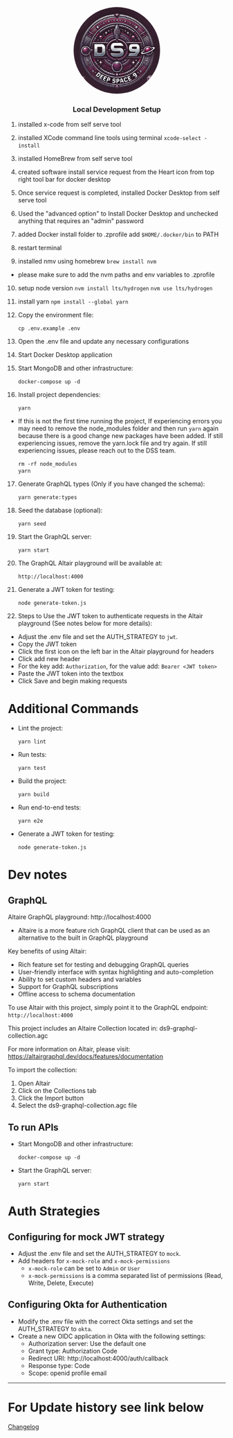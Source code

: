 <div align="center">
<img src="./DS9.jpg" alt="DS9 Logo" width="200" height="200" style="border-radius: 50%;">
<h3>Local Development Setup</h3>
</div>


1. installed x-code from self serve tool
2. installed XCode command line tools using terminal 
`xcode-select -install`
3. installed HomeBrew from self serve tool
4. created software install service request from the Heart icon from top right tool bar for docker desktop
5. Once service request is completed, installed Docker Desktop from self serve tool
6. Used the "advanced option" to Install Docker Desktop and unchecked anything that requires an "admin" password
7. added Docker install folder to .zprofile
add `$HOME/.docker/bin` to PATH
8. restart terminal

9. installed nmv using homebrew 
`brew install nvm`
- please make sure to add the nvm paths and env variables to .zprofile

10. setup node version
`nvm install lts/hydrogen`
`nvm use lts/hydrogen`

11. install yarn
`npm install --global yarn`

12. Copy the environment file:
    ```
    cp .env.example .env
    ```

13. Open the .env file and update any necessary configurations

14. Start Docker Desktop application

15. Start MongoDB and other infrastructure:
    ```
    docker-compose up -d
    ```

16. Install project dependencies:
    ```
    yarn
    ```
  - If this is not the first time running the project, If experiencing errors you may need to remove the node_modules folder and then run `yarn` again because there is a good change new packages have been added. If still experiencing issues, remove the yarn.lock file and try again. If still experiencing issues, please reach out to the DSS team.
  
    ```
    rm -rf node_modules
    yarn
    ```    

17. Generate GraphQL types (Only if you have changed the schema):
    ```
    yarn generate:types
    ```

18. Seed the database (optional):
    ```
    yarn seed
    ```

19. Start the GraphQL server:
    ```
    yarn start
    ```

20. The GraphQL Altair playground will be available at:
    ```
    http://localhost:4000
    ```

21. Generate a JWT token for testing:
    ```
    node generate-token.js
    ```

22. Steps to Use the JWT token to authenticate requests in the Altair playground (See notes below for more details):

  - Adjust the .env file and set the AUTH_STRATEGY to `jwt`.
  - Copy the JWT token
  - Click the first icon on the left bar in the Altair playground for headers
  - Click add new header 
  - For the key add: `Authorization`, for the value add: `Bearer <JWT token>`
  - Paste the JWT token into the textbox
  - Click Save and begin making requests


# Additional Commands

- Lint the project:
  ```
  yarn lint
  ```

- Run tests:
  ```
  yarn test
  ```

- Build the project:
  ```
  yarn build
  ```

- Run end-to-end tests:
  ```
  yarn e2e
  ```

- Generate a JWT token for testing:
  ```
  node generate-token.js
  ```

# Dev notes


## GraphQL

Altaire GraphQL playground: http://localhost:4000

- Altaire is a more feature rich GraphQL client that can be used as an alternative to the built in GraphQL playground


Key benefits of using Altair:
- Rich feature set for testing and debugging GraphQL queries
- User-friendly interface with syntax highlighting and auto-completion
- Ability to set custom headers and variables
- Support for GraphQL subscriptions
- Offline access to schema documentation

To use Altair with this project, simply point it to the GraphQL endpoint: `http://localhost:4000`

This project includes an Altaire Collection located in: ds9-graphql-collection.agc

For more information on Altair, please visit: https://altairgraphql.dev/docs/features/documentation

To import the collection:

1. Open Altair
2. Click on the Collections tab
3. Click the Import button
4. Select the ds9-graphql-collection.agc file

## To run APIs

- Start MongoDB and other infrastructure:
  ```
  docker-compose up -d
  ```

- Start the GraphQL server:
  ```
  yarn start
  ```

# Auth Strategies

## Configuring for mock JWT strategy

- Adjust the .env file and set the AUTH_STRATEGY to `mock`.
- Add headers for `x-mock-role` and `x-mock-permissions`
  - `x-mock-role` can be set to `Admin` or `User`
  - `x-mock-permissions` is a comma separated list of permissions (Read, Write, Delete, Execute)


## Configuring Okta for Authentication 

- Modify the .env file with the correct Okta settings and set the AUTH_STRATEGY to `okta`.
- Create a new OIDC application in Okta with the following settings:
  - Authorization server: Use the default one
  - Grant type: Authorization Code
  - Redirect URI: http://localhost:4000/auth/callback
  - Response type: Code
  - Scope: openid profile email

---

# For Update history see link below

[Changelog](./CHANGELOG.md)
